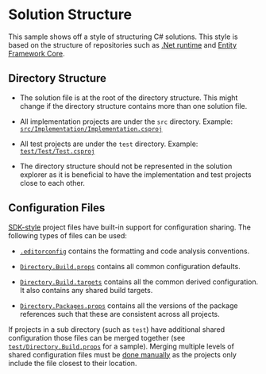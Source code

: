 # Solution Structure

This sample shows off a style of structuring C# solutions.
This style is based on the structure of repositories such as [.Net runtime][dotnetRuntime] and [Entity Framework Core][efCore].

## Directory Structure

* The solution file is at the root of the directory structure.
This might change if the directory structure contains more than one solution file.

* All implementation projects are under the `src` directory.
Example: [`src/Implementation/Implementation.csproj`][implementationProject]

* All test projects are under the `test` directory.
Example: [`test/Test/Test.csproj`][testProject]

* The directory structure should not be represented in the solution explorer as it is beneficial to have the implementation and test projects close to each other.

## Configuration Files

[SDK-style][sdkStyle] project files have built-in support for configuration sharing.
The following types of files can be used:

* [`.editorconfig`][editorconfig] contains the formatting and code analysis conventions.

* [`Directory.Build.props`][buildPropsTargets] contains all common configuration defaults.

* [`Directory.Build.targets`][buildPropsTargets] contains all the common derived configuration.
It also contains any shared build targets.

* [`Directory.Packages.props`][packagesProps] contains all the versions of the package references such that these are consistent across all projects.

If projects in a sub directory (such as `test`) have additional shared configuration those files can be merged together (see [`test/Directory.Build.props`][testBuildProps] for a sample).
Merging multiple levels of shared configuration files must be [done manually][sharedMerging] as the projects only include the file closest to their location.

[dotnetRuntime]: https://github.com/dotnet/runtime
[efCore]: https://github.com/dotnet/efcore
[implementationProject]: src/Implementation/Implementation.csproj
[testProject]: test/Test/Test.csproj
[sdkStyle]: https://learn.microsoft.com/en-us/dotnet/core/project-sdk/overview
[editorconfig]: https://learn.microsoft.com/en-us/dotnet/fundamentals/code-analysis/configuration-files#editorconfig
[buildPropsTargets]: https://learn.microsoft.com/en-us/visualstudio/msbuild/customize-by-directory#directorybuildprops-and-directorybuildtargets
[packagesProps]: https://learn.microsoft.com/en-us/nuget/consume-packages/central-package-management
[testBuildProps]: test/Directory.Build.props
[sharedMerging]: https://learn.microsoft.com/en-us/visualstudio/msbuild/customize-by-directory#use-case-multi-level-merging

